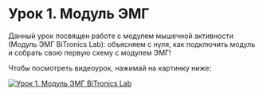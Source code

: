 # Урок 1. Модуль ЭМГ

Данный урок посвящен работе с модулем мышечной активности (Модуль ЭМГ BiTronics Lab): объясняем с нуля, как подключить модуль и собрать свою первую схему с модулем ЭМГ!

Чтобы посмотреть видеоурок, нажимай на картинку ниже:

[![Урок 1. Модуль ЭМГ BiTronics Lab](https://img.youtube.com/vi/6pYYnn4uq6s/0.jpg)](https://www.youtube.com/watch?v=6pYYnn4uq6s)

